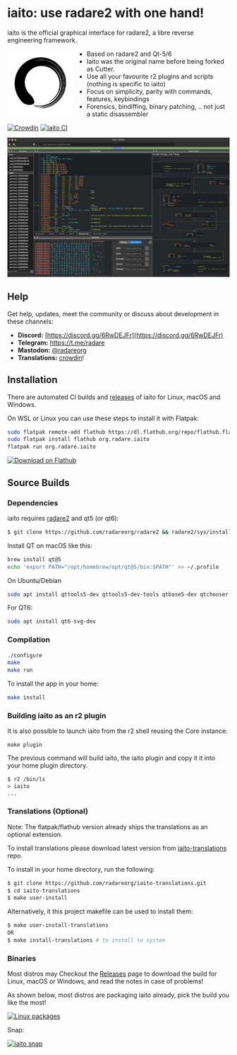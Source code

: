 # iaito: use radare2 with one hand!

iaito is the official graphical interface for radare2, a libre reverse engineering framework.

<img width="150" height="150" align="left" style="float: left; margin: 0 30px 0 0;" alt="Iaito logo" src="https://raw.githubusercontent.com/radareorg/iaito/master/src/img/iaito.svg?sanitize=true">

* Based on radare2 and Qt-5/6
* Iaito was the original name before being forked as Cutter.
* Use all your favourite r2 plugins and scripts (nothing is specific to iaito)
* Focus on simplicity, parity with commands, features, keybindings
* Forensics, bindiffing, binary patching, .. not just a static disassembler

[![Crowdin](https://badges.crowdin.net/iaito/localized.svg)](https://crowdin.com/project/iaito)
[![iaito CI](https://github.com/radareorg/iaito/workflows/iaito%20CI/badge.svg)](https://github.com/radareorg/iaito/actions)

![Screenshot](https://raw.githubusercontent.com/radareorg/iaito/master/screenshots/macos-panels.png)

## Help

Get help, updates, meet the community or discuss about development in these channels:

- **Discord:** [https://discord.gg/6RwDEJFr](https://discord.gg/6RwDEJFr)
- **Telegram:** https://t.me/radare
- **Mastodon:** [@radareorg](https://infosec.exchange/@radareorg)
- **Translations:** [crowdin](https://crowdin.com/project/iaito)!


## Installation

There are automated CI builds and [releases](https://github.com/radareorg/iaito/releases) of iaito for Linux, macOS and Windows.

On WSL or Linux you can use these steps to install it with Flatpak:

```sh
sudo flatpak remote-add flathub https://dl.flathub.org/repo/flathub.flatpakrepo
sudo flatpak install flathub org.radare.iaito
flatpak run org.radare.iaito
```

<a href='https://flathub.org/apps/details/org.radare.iaito'><img width='120' alt='Download on Flathub' src='https://flathub.org/assets/badges/flathub-badge-en.png'/></a>

## Source Builds

### Dependencies

iaito requires [radare2](https://github.com/radareorg/radare2) and qt5 (or qt6):

```sh
$ git clone https://github.com/radareorg/radare2 && radare2/sys/install.sh
```

Install QT on macOS like this:

```sh
brew install qt@5
echo 'export PATH="/opt/homebrew/opt/qt@5/bin:$PATH"' >> ~/.profile
```

On Ubuntu/Debian

```sh
sudo apt install qttools5-dev qttools5-dev-tools qtbase5-dev qtchooser qt5-qmake qtbase5-dev-tools libqt5svg5-dev make pkg-config build-essential
```

For QT6:

```sh
sudo apt install qt6-svg-dev
```

### Compilation

```sh
./configure
make
make run
```

To install the app in your home:

```sh
make install
```

### Building iaito as an r2 plugin

It is also possible to launch iaito from the r2 shell reusing the Core instance:

```
make plugin
```

The previous command will build iaito, the iaito plugin and copy it it into your home plugin directory.

```
$ r2 /bin/ls
> iaito
...
```

### Translations (Optional)

Note: The flatpak/flathub version already ships the translations as an optional extension.

To install translations please download latest version from [iaito-translations](https://github.com/radareorg/iaito-translations) repo.

To install in your home directory, run the following:

```sh
$ git clone https://github.com/radareorg/iaito-translations.git
$ cd iaito-translations
$ make user-install
```

Alternatively, it this project makefile can be used to install them:

```sh
$ make user-install-translations
OR
$ make install-translations # to install to system
```

### Binaries

Most distros may Checkout the [Releases](https://github.com/radareorg/iaito/releases) page to download the build for Linux, macOS or Windows, and read the notes in case of problems!

As shown below, most distros are packaging iaito already, pick the build you like the most!

[![Linux packages](https://repology.org/badge/vertical-allrepos/iaito.svg?columns=4)](https://repology.org/project/iaito/versions)

Snap:

[![iaito snap](https://snapcraft.io/iaito/badge.svg)](https://snapcraft.io/iaito)

